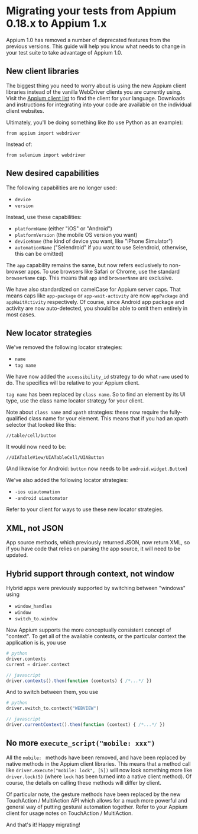 # Migrating your tests from Appium 0.18.x to Appium 1.x

Appium 1.0 has removed a number of deprecated features from the previous versions. This guide will help you know what needs to change in your test suite to take advantage of Appium 1.0.

## New client libraries

The biggest thing you need to worry about is using the new Appium client libraries instead of the vanilla WebDriver clients you are currently using. Visit the [Appium client list](appium-clients.md) to find the client for your language. Downloads and instructions for integrating into your code are available on the individual client websites.

Ultimately, you'll be doing something like (to use Python as an example):

```
from appium import webdriver
```

Instead of:

```
from selenium import webdriver
```

## New desired capabilities

The following capabilities are no longer used:

* `device`
* `version`

Instead, use these capabilities:

* `platformName` (either "iOS" or "Android")
* `platformVersion` (the mobile OS version you want)
* `deviceName` (the kind of device you want, like "iPhone Simulator")
* `automationName` ("Selendroid" if you want to use Selendroid, otherwise, this can be omitted)

The `app` capability remains the same, but now refers exclusively to non-browser apps. To use browsers like Safari or Chrome, use the standard `browserName` cap. This means that `app` and `browserName` are exclusive.

We have also standardized on camelCase for Appium server caps. That means caps like `app-package` or `app-wait-activity` are now `appPackage` and `appWaitActivity` respectively. Of course, since Android app package and activity are now auto-detected, you should be able to omit them entirely in most cases.

## New locator strategies

We've removed the following locator strategies:

* `name`
* `tag name`

We have now added the `accessibility_id` strategy to do what `name` used to do. The specifics will be relative to your Appium client.

`tag name` has been replaced by `class name`. So to find an element by its UI type, use the class name locator strategy for your client.

Note about `class name` and `xpath` strategies: these now require the fully-qualified class name for your element. This means that if you had an xpath selector that looked like this:

```
//table/cell/button
```

It would now need to be:

```
//UIATableView/UIATableCell/UIAButton
```

(And likewise for Android: `button` now needs to be `android.widget.Button`)

We've also added the following locator strategies:

* `-ios uiautomation`
* `-android uiautomator`

Refer to your client for ways to use these new locator strategies.

## XML, not JSON

App source methods, which previously returned JSON, now return XML, so if you have code that relies on parsing the app source, it will need to be updated.

## Hybrid support through context, not window

Hybrid apps were previously supported by switching between "windows" using

* `window_handles`
* `window`
* `switch_to.window`

Now Appium supports the more conceptually consistent concept of "context". To get all of the available contexts, or the particular context the application is is, you use

```python
# python
driver.contexts
current = driver.context
```

```javascript
// javascript
driver.contexts().then(function (contexts) { /*...*/ })
```

And to switch between them, you use

```python
# python
driver.switch_to.context("WEBVIEW")
```

```javascript
// javascript
driver.currentContext().then(function (context) { /*...*/ })
```

## No more `execute_script("mobile: xxx")`

All the `mobile: ` methods have been removed, and have been replaced by native methods in the Appium client libraries. This means that a method call like `driver.execute("mobile: lock", [5])` will now look something more like `driver.lock(5)` (where `lock` has been turned into a native client method). Of course, the details on calling these methods will differ by client.

Of particular note, the gesture methods have been replaced by the new TouchAction / MultiAction API which allows for a much more powerful and general way of putting gestural automation together. Refer to your Appium client for usage notes on TouchAction / MultiAction.

And that's it! Happy migrating!
